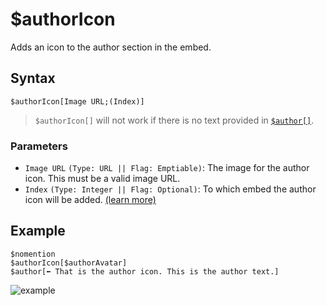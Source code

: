 # $authorIcon
Adds an icon to the author section in the embed.

## Syntax
```
$authorIcon[Image URL;(Index)]
```

> `$authorIcon[]` will not work if there is no text provided in [`$author[]`](./author.md).

### Parameters
- `Image URL` `(Type: URL || Flag: Emptiable)`: The image for the author icon. This must be a valid image URL.
- `Index` `(Type: Integer || Flag: Optional)`: To which embed the author icon will be added. [(learn more)](../resources/embedIndexes.md)

## Example
```
$nomention
$authorIcon[$authorAvatar]
$author[⬅️ That is the author icon. This is the author text.]
```
![example](https://user-images.githubusercontent.com/113303649/209976219-44583abf-be27-4874-bfff-331d51f45f1e.png)

